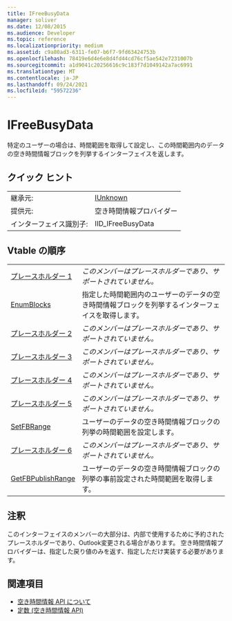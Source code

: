 ```yaml
---
title: IFreeBusyData
manager: soliver
ms.date: 12/08/2015
ms.audience: Developer
ms.topic: reference
ms.localizationpriority: medium
ms.assetid: c9a80ad3-6311-fe07-b6f7-9fd63424753b
ms.openlocfilehash: 78419e6d4e6e8d4fd44cd76cf5ae542e7231007b
ms.sourcegitcommit: a1d9041c20256616c9c183f7d1049142a7ac6991
ms.translationtype: MT
ms.contentlocale: ja-JP
ms.lasthandoff: 09/24/2021
ms.locfileid: "59572236"
---
```

# <a name="ifreebusydata"></a>IFreeBusyData

特定のユーザーの場合は、時間範囲を取得して設定し、この時間範囲内のデータの空き時間情報ブロックを列挙するインターフェイスを返します。
  
## <a name="quick-info"></a>クイック ヒント

|||
|:-----|:-----|
|継承元:  <br/> |[IUnknown](https://msdn.microsoft.com/library/33f1d79a-33fc-4ce5-a372-e08bda378332%28Office.15%29.aspx) <br/> |
|提供元:  <br/> |空き時間情報プロバイダー  <br/> |
|インターフェイス識別子:  <br/> |IID_IFreeBusyData  <br/> |
   
## <a name="vtable-order"></a>Vtable の順序

|||
|:-----|:-----|
|[プレースホルダー 1](ifreebusydata-placeholder1.md) <br/> | *このメンバーはプレースホルダーであり、サポートされていません。*  <br/> |
|[EnumBlocks](ifreebusydata-enumblocks.md) <br/> |指定した時間範囲内のユーザーのデータの空き時間情報ブロックを列挙するインターフェイスを取得します。  <br/> |
|[プレースホルダー 2](ifreebusydata-placeholder2.md) <br/> | *このメンバーはプレースホルダーであり、サポートされていません。*  <br/> |
|[プレースホルダー 3](ifreebusydata-placeholder3.md) <br/> | *このメンバーはプレースホルダーであり、サポートされていません。*  <br/> |
|[プレースホルダー 4](ifreebusydata-placeholder4.md) <br/> | *このメンバーはプレースホルダーであり、サポートされていません。*  <br/> |
|[プレースホルダー 5](ifreebusydata-placeholder5.md) <br/> | *このメンバーはプレースホルダーであり、サポートされていません。*  <br/> |
|[SetFBRange](ifreebusydata-setfbrange.md) <br/> |ユーザーのデータの空き時間情報ブロックの列挙の時間範囲を設定します。  <br/> |
|[プレースホルダー 6](ifreebusydata-placeholder6.md) <br/> | *このメンバーはプレースホルダーであり、サポートされていません。*  <br/> |
|[GetFBPublishRange](ifreebusydata-getfbpublishrange.md) <br/> |ユーザーのデータの空き時間情報ブロックの列挙の事前設定された時間範囲を取得します。  <br/> |
   
## <a name="remarks"></a>注釈

このインターフェイスのメンバーの大部分は、内部で使用するために予約されたプレースホルダーであり、Outlook変更される場合があります。 空き時間情報プロバイダーは、指定した戻り値のみを返す、指定しただけ実装する必要があります。
  
## <a name="see-also"></a>関連項目

- [空き時間情報 API について](about-the-free-busy-api.md)
- [定数 (空き時間情報 API)](constants-free-busy-api.md)

